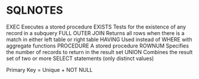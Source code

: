 # SQLNOTES
EXEC	Executes a stored procedure
EXISTS	Tests for the existence of any record in a subquery
FULL OUTER JOIN	Returns all rows when there is a match in either left table or right table
HAVING	Used instead of WHERE with aggregate functions
PROCEDURE	A stored procedure
ROWNUM	Specifies the number of records to return in the result set
UNION	Combines the result set of two or more SELECT statements (only distinct values)

Primary Key = Unique + NOT NULL
